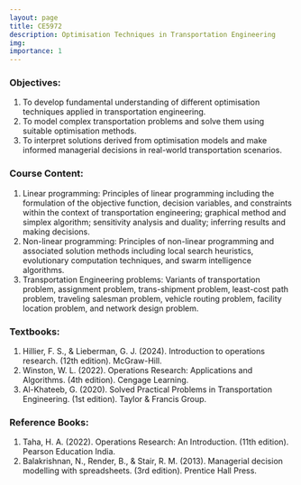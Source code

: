 ```yaml
---
layout: page
title: CE5972
description: Optimisation Techniques in Transportation Engineering
img:
importance: 1
---
```


### Objectives:

1. To develop fundamental understanding of different optimisation techniques applied in transportation engineering.
2. To model complex transportation problems and solve them using suitable optimisation methods.
3. To interpret solutions derived from optimisation models and make informed managerial decisions in real-world transportation scenarios.

### Course Content:

1. Linear programming: Principles of linear programming including the formulation of the objective function, decision variables, and constraints within the context of transportation engineering; graphical method and simplex algorithm; sensitivity analysis and duality; inferring results and making decisions.
2. Non-linear programming: Principles of non-linear programming and associated solution methods including local search heuristics, evolutionary computation techniques, and swarm intelligence algorithms.
3. Transportation Engineering problems: Variants of transportation problem, assignment problem, trans-shipment problem, least-cost path problem, traveling salesman problem, vehicle routing problem, facility location problem, and network design problem.

### Textbooks:

1. Hillier, F. S., & Lieberman, G. J. (2024). Introduction to operations research. (12th edition). McGraw-Hill.
2. Winston, W. L. (2022). Operations Research: Applications and Algorithms. (4th edition). Cengage Learning.
3. Al-Khateeb, G. (2020). Solved Practical Problems in Transportation Engineering. (1st edition). Taylor & Francis Group.

### Reference Books:

1. Taha, H. A. (2022). Operations Research: An Introduction. (11th edition). Pearson Education India.
2. Balakrishnan, N., Render, B., & Stair, R. M. (2013). Managerial decision modelling with spreadsheets. (3rd edition). Prentice Hall Press.
